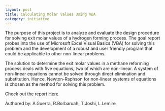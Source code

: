 ```yaml
---
layout: post
title: Calculating Molar Values Using VBA
category: initiative
---
```


The purpose of this project is to analyze and evaluate the design procedure for solving exit molar values of a hydrogen forming process. The goal report probes into the use of Microsoft Excel Visual Basics (VBA) for solving this problem and the development of a robust and user friendly program that could be applicable to other non-linear problems.

The solution to determine the exit molar values in a methane reforming process deals with five equations, two of which are non-linear. A system of non-linear equations cannot be solved through direct elimination and substitution. Hence, Newton-Raphson for non-linear systems of equations is chosen as the method for solving this problem.

Check out the report <a href="https://drive.google.com/file/d/0BxFShUyVe18edkRXQzNmVmRKY1E/view?usp=sharing">Here</a>.


Authored by: A.Guerra, R.Borbaruah, T.Joshi, L.Lemire

